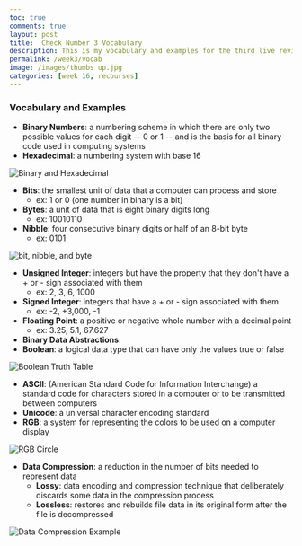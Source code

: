 ```yaml
---
toc: true
comments: true
layout: post
title:  Check Number 3 Vocabulary
description: This is my vocabulary and examples for the third live review.
permalink: /week3/vocab
image: /images/thumbs up.jpg
categories: [week 16, recourses]
---
```




### Vocabulary and Examples

- **Binary Numbers**: a numbering scheme in which there are only two possible values for each digit -- 0 or 1 -- and is the basis for all binary code used in computing systems
- **Hexadecimal**: a numbering system with base 16

![Binary and Hexadecimal]({{site.baseurl}}/images/hexadecimal.jpg)

- **Bits**: the smallest unit of data that a computer can process and store
    - ex: 1 or 0 (one number in binary is a bit)
- **Bytes**: a unit of data that is eight binary digits long
    - ex: 10010110
- **Nibble**: four consecutive binary digits or half of an 8-bit byte
    - ex: 0101

![bit, nibble, and byte]({{site.baseurl}}/images/bitnibbleandbyte.png)

- **Unsigned Integer**: integers but have the property that they don't have a + or - sign associated with them
    - ex: 2, 3, 6, 1000
- **Signed Integer**: integers that have a + or - sign associated with them
    - ex: -2, +3,000, -1
- **Floating Point**: a positive or negative whole number with a decimal point
    - ex: 3.25, 5.1, 67.627
- **Binary Data Abstractions**: 
- **Boolean**: a logical data type that can have only the values true or false

![Boolean Truth Table]({{site.baseurl}}/images/booleanthruthtable.png)


- **ASCII**: (American Standard Code for Information Interchange) a standard code for characters stored in a computer or to be transmitted between computers
- **Unicode**: a universal character encoding standard
- **RGB**: a system for representing the colors to be used on a computer display

![RGB Circle]({{site.baseurl}}/images/rgb.png)

- **Data Compression**: a reduction in the number of bits needed to represent data
    - **Lossy**: data encoding and compression technique that deliberately discards some data in the compression process
    - **Lossless**: restores and rebuilds file data in its original form after the file is decompressed

![Data Compression Example]({{site.baseurl}}/images/catlosseyandlossless.jpg)
